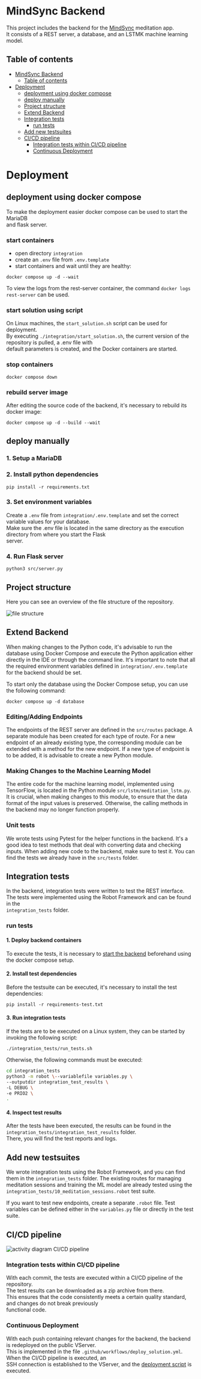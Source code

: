   
# MindSync Backend  
  
This project includes the backend for the [MindSync](https://github.com/marvpaul/flutter-meditation) meditation app.   
It consists of a REST server, a database, and an LSTMK machine learning model.  
  
## Table of contents  

<!-- TOC -->
* [MindSync Backend](#mindsync-backend-)
  * [Table of contents](#table-of-contents-)
* [Deployment](#deployment)
  * [deployment using docker compose](#deployment-using-docker-compose-)
  * [deploy manually](#deploy-manually-)
  * [Project structure](#project-structure-)
  * [Extend Backend](#extend-backend)
  * [Integration tests](#integration-tests-)
    * [run tests](#run-tests-)
  * [Add new testsuites](#add-new-testsuites)
  * [CI/CD pipeline](#cicd-pipeline-)
    * [Integration tests within CI/CD pipeline](#integration-tests-within-cicd-pipeline-)
    * [Continuous Deployment](#continuous-deployment-)
<!-- TOC -->

# Deployment
  
## deployment using docker compose  
  
To make the deployment easier docker compose can be used to start the MariaDB   
and flask server.  
  
### start containers  
  
- open directory `integration`  
- create an `.env` file from `.env.template`  
- start containers and wait until they are healthy:  
  
`docker compose up -d --wait`  
  
To view the logs from the rest-server container, the command `docker logs rest-server` can be used.  
  
### start solution using script  
  
On Linux machines, the `start_solution.sh` script can be used for deployment.   
By executing `./integration/start_solution.sh`, the current version of the repository is pulled, a .env file with   
default parameters is created, and the Docker containers are started.  
  
### stop containers  
  
`docker compose down`  
  
### rebuild server image  
  
After editing the source code of the backend, it's necessary to rebuild its docker image:  
  
`docker compose up -d --build --wait`  
  
## deploy manually  
  
### 1. Setup a MariaDB  
  
### 2. Install python dependencies  
  
`pip install -r requirements.txt`  
  
### 3. Set environment variables  
  
Create a `.env` file from `integration/.env.template` and set the correct variable values for your database.   
Make sure the .env file is located in the same directory as the execution directory from where you start the Flask   
server.  
  
### 4. Run Flask server  
  
`python3 src/server.py`  
  
 ## Project structure  
 
 Here you can see an overview of the file structure of the repository.

  
![file structure](https://www.plantuml.com/plantuml/svg/TLB1RiCW3Btp5TodmNQlfawRDFMwVK14Y9kY08vifrN_VYHKQQLbD-FtR3y_isTn9CSGWHKF8O-ENDAjyqDFEENk0oEI5dAP2mHPbBAc3tAQMdkFBaZ3CUA5RGTZn6l362S9cCqrnIrQo08zkPdI2B0iFBNBAF2clXQsVlSpp5hjRCshFsLiNr-Q15sGccDWdciCOOkonJyx2gujsvhnkeNJT8iCdrP1XpjDBw2-58dwUnvoB7x1lDW_Ecs7VW1wzfX6PAY6FE86yja8f34wWNNavrAbgvsf-FxOdidRo99i3SkXYghRewwnzld1YJneZnqiLuNSwISzvI1ratlNVO6MV_0B)  

## Extend Backend

When making changes to the Python code, it's advisable to run the database using Docker Compose and execute the Python 
application either directly in the IDE or through the command line. 
It's important to note that all the required environment variables defined in `integration/.env.template` for the backend 
should be set.

To start only the database using the Docker Compose setup, you can use the following command:

`docker compose up -d database`

### Editing/Adding Endpoints

The endpoints of the REST server are defined in the `src/routes` package. A separate module has been created for each type of route. For a new endpoint of an already existing type, the corresponding module can be extended with a method for the new endpoint. If a new type of endpoint is to be added, it is advisable to create a new Python module.
 
### Making Changes to the Machine Learning Model

The entire code for the machine learning model, implemented using TensorFlow, is located in the Python module `src/lstm/meditation_lstm.py`. It is crucial, when making changes to this module, to ensure that the data format of the input values is preserved. Otherwise, the calling methods in the backend may no longer function properly.

### Unit tests

We wrote tests using Pytest for the helper functions in the backend. It's a good idea to test methods that deal with converting data and checking inputs. When adding new code to the backend, make sure to test it. You can find the tests we already have in the `src/tests` folder.
  
## Integration tests  
  
In the backend, integration tests were written to test the REST interface.   
The tests were implemented using the Robot Framework and can be found in the   
`integration_tests` folder.  
  
### run tests  
  
#### 1. Deploy backend containers  
To execute the tests, it is necessary to [start the backend](#start-containers) beforehand using the docker compose setup.  
  
#### 2. Install test dependencies  
  
Before the testsuite can be executed, it's necessary to install the test dependencies:  
  
`pip install -r requirements-test.txt`  
  
#### 3. Run integration tests  
  
If the tests are to be executed on a Linux system, they can be started by invoking the following script:  
  
`./integration_tests/run_tests.sh`  
  
Otherwise, the following commands must be executed:  
  
```bash  
cd integration_tests  
python3 -m robot \--variablefile variables.py \  
--outputdir integration_test_results \  
-L DEBUG \  
-e PRIO2 \  
.  
```  

#### 4. Inspect test results  
  
After the tests have been executed, the results can be found in the `integration_tests/integration_test_results` folder.  
There, you will find the test reports and logs.  

## Add new testsuites

We wrote integration tests using the Robot Framework, and you can find them in the `integration_tests` folder. The existing routes for managing meditation sessions and training the ML model are already tested using the `integration_tests/10_meditation_sessions.robot` test suite.

If you want to test new endpoints, create a separate `.robot` file. Test variables can be defined either in the `variables.py` file or directly in the test suite.
  
## CI/CD pipeline  
  
![activity diagram CI/CD pipeline](https://www.plantuml.com/plantuml/svg/VP2nRiCW68HtdkB6n4ltU6ZKTEcMeIz0pJd-5GA8_yUgtxx4xLpf1k3kFg4xg_bgxH6TYKNYyl5oUSTL2gCauirFTwRWzfGxNPiki8pAabKirsrqfyz555qv8N3khT2FJhco-eXXU89q64RdPCRXwvU8AGTYyOffyUd6y7g4BKmuRDIZ0qwr9KWotgetwMoZcevFfzIyIk3-WafjqHI-gqwBh1p_RxSIl1619URjmMJezYhLcezu-8v87S6en27b_Ijwbm9-iqqxAyyeVmFrO0eoEwUMYpltIv_o1m00)  
  
### Integration tests within CI/CD pipeline  
  
With each commit, the tests are executed within a CI/CD pipeline of the repository.   
The test results can be downloaded as a zip archive from there.   
This ensures that the code consistently meets a certain quality standard, and changes do not break previously   
functional code.

### Continuous Deployment  
  
With each push containing relevant changes for the backend, the backend is redeployed on the public VServer.   
This is implemented in the file `.github/workflows/deploy_solution.yml`. When the CI/CD pipeline is executed, an   
SSH connection is established to the VServer, and the [deployment script](#start-solution-using-script) is executed.  
  

